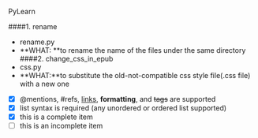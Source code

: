 PyLearn

####1. rename
- rename.py 
- **WHAT: **to rename the name of the files under the same directory
####2. change_css_in_epub
- css.py 
- **WHAT:**to substitute the old-not-compatible css style file(.css file) with a new one


- [x] @mentions, #refs, [links](), **formatting**, and <del>tags</del> are supported
- [x] list syntax is required (any unordered or ordered list supported)
- [x] this is a complete item
- [ ] this is an incomplete item
